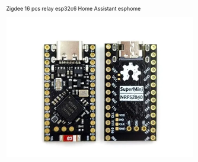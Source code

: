 Zigdee 16 pcs relay esp32c6 Home Assistant esphome

![Screenshot](https://github.com/bieskholodov/SuperMini-NRF52840-/blob/main/2023-09-26T02_33_25.691Z-5.jpg)
